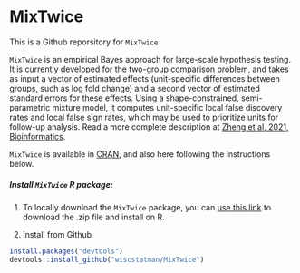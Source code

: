# MixTwice

This is a Github reporsitory for `MixTwice`

`MixTwice` is an empirical Bayes approach  for large-scale hypothesis testing.  It is currently developed for the two-group comparison problem, and takes as input a vector of estimated effects (unit-specific differences between groups, such as log fold change) and a second vector of estimated standard errors for these effects.   Using a shape-constrained, semi-parametric mixture model, it computes unit-specific local false discovery rates and local false sign rates, which may be used to prioritize units for follow-up analysis.   Read a more complete description at [Zheng et al, 2021, Bioinformatics](https://academic.oup.com/bioinformatics/article/37/17/2637/6162883).  

`MixTwice` is available in [CRAN](https://cran.rstudio.com/web/packages/MixTwice/index.html), and also here following the instructions below.


##### Install `MixTwice` R package: 

1. To locally download the `MixTwice` package, you can [use this link](https://github.com/wiscstatman/MixTwice/releases/tag/v1.1.1) to download the .zip file and install on R.

2. Install from Github

```R
install.packages("devtools")
devtools::install_github("wiscstatman/MixTwice")
```



